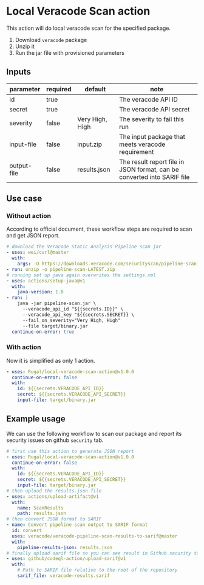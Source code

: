 # Local Veracode Scan action

This action will do local veracode scan for the specified package.  

1. Download `veracode` package
2. Unzip it
3. Run the jar file with provisioned parameters

## Inputs

parameter | required | default | note
----|---|---|---
id | true | | The veracode API ID
secret | true || The veracode API secret
severity | false | Very High, High |  The severity to fail this run
input-file | false | input.zip | The input package that meets veracode requirement
output-file | false | results.json | The result report file in JSON format, can be converted into SARIF file

## Use case

### Without action

According to official document, these workflow steps are required to scan and get JSON report.  

```yaml
# download the Veracode Static Analysis Pipeline scan jar
- uses: wei/curl@master
  with:
    args: -O https://downloads.veracode.com/securityscan/pipeline-scan-LATEST.zip
- run: unzip -o pipeline-scan-LATEST.zip
# running set up java again overwrites the settings.xml
- uses: actions/setup-java@v1
  with:
    java-version: 1.8
- run: |
    java -jar pipeline-scan.jar \
      --veracode_api_id "${{secrets.ID}}" \
      --veracode_api_key "${{secrets.SECRET}} \
      --fail_on_severity="Very High, High" 
      --file target/binary.jar
  continue-on-error: true
```

### With action

Now it is simplified as only 1 action.  

```yaml
- uses: Rugal/local-veracode-scan-action@v1.0.0
  continue-on-error: false
  with:
    id: ${{secrets.VERACODE_API_ID}}
    secret: ${{secrets.VERACODE_API_SECRET}}
    input-file: target/binary.jar
```

## Example usage

We can use the following workflow to scan our package and report its security issues on github `security` tab.  

```yaml
# first use this action to generate JSON report
- uses: Rugal/local-veracode-scan-action@v1.0.0
  continue-on-error: false
  with:
    id: ${{secrets.VERACODE_API_ID}}
    secret: ${{secrets.VERACODE_API_SECRET}}
    input-file: target/binary.jar
# then upload the results.json file
- uses: actions/upload-artifact@v1
  with:
    name: ScanResults
    path: results.json
# then convert JSON format to SARIF
- name: Convert pipeline scan output to SARIF format
  id: convert
  uses: veracode/veracode-pipeline-scan-results-to-sarif@master
  with:
    pipeline-results-json: results.json
# finally upload sarif file so you can see result in Github security tab
- uses: github/codeql-action/upload-sarif@v1
  with:
    # Path to SARIF file relative to the root of the repository
    sarif_file: veracode-results.sarif
```
